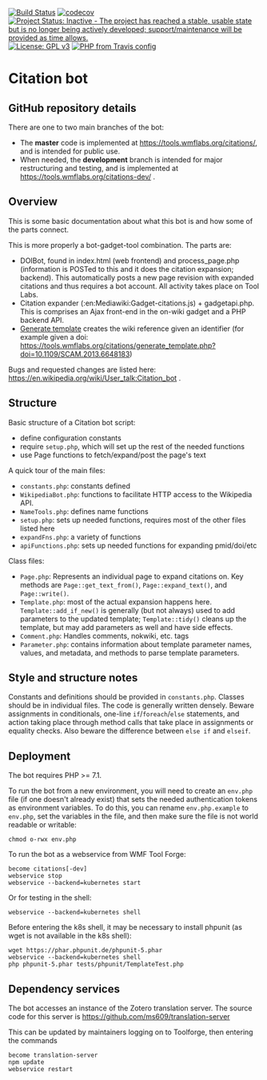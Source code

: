 [![Build Status](https://travis-ci.org/ms609/citation-bot.svg?branch=master)](https://travis-ci.org/ms609/citation-bot)
[![codecov](https://codecov.io/gh/ms609/citation-bot/branch/master/graph/badge.svg)](https://codecov.io/gh/ms609/citation-bot)
[![Project Status: Inactive - The project has reached a stable, usable state but is no longer being actively developed; support/maintenance will be provided as time allows.](https://www.repostatus.org/badges/latest/inactive.svg)](https://www.repostatus.org/#inactive)
[![License: GPL v3](https://img.shields.io/badge/License-GPLv3-blue.svg)](https://www.gnu.org/licenses/gpl-3.0)
[![PHP from Travis config](https://img.shields.io/badge/PHP-7.2,7.3-blue.svg)](https://www.php.net)

# Citation bot

## GitHub repository details
There are one to two main branches of the bot: 
- The **master** code is implemented at https://tools.wmflabs.org/citations/, and is intended for public use.
- When needed, the **development** branch is intended for major restructuring and testing, and is implemented at https://tools.wmflabs.org/citations-dev/ .  

## Overview

This is some basic documentation about what this bot is and how some of the parts connect.

This is more properly a bot-gadget-tool combination. The parts are:

* DOIBot, found in index.html (web frontend) and process_page.php (information is
  POSTed to this and it does the citation expansion; backend). This automatically
  posts a new page revision with expanded citations and thus requires a bot account.
  All activity takes place on Tool Labs.
* Citation expander (:en:Mediawiki:Gadget-citations.js) + gadgetapi.php. This
  is comprises an Ajax front-end in the on-wiki gadget and a PHP backend API.
* [Generate template](https://github.com/ms609/citation-bot/blob/master/generate_template.php) creates the wiki reference given an identifier (for example given a doi: <https://tools.wmflabs.org/citations/generate_template.php?doi=10.1109/SCAM.2013.6648183>)

Bugs and requested changes are listed here: https://en.wikipedia.org/wiki/User_talk:Citation_bot .

## Structure

Basic structure of a Citation bot script:
* define configuration constants
* require `setup.php`, which will set up the rest of the needed functions
* use Page functions to fetch/expand/post the page's text


A quick tour of the main files:
* `constants.php`: constants defined
* `WikipediaBot.php`: functions to facilitate HTTP access to the Wikipedia API.
* `NameTools.php`: defines name functions
* `setup.php`: sets up needed functions, requires most of the other files listed here
* `expandFns.php`: a variety of functions
* `apiFunctions.php`: sets up needed functions for expanding pmid/doi/etc

Class files:
* `Page.php`: Represents an individual page to expand citations on. Key methods are
  `Page::get_text_from()`, `Page::expand_text()`, and `Page::write()`.
* `Template.php`: most of the actual expansion happens here.
  `Template::add_if_new()` is generally (but not always) used to add
   parameters to the updated template; `Template::tidy()` cleans up the
   template, but may add parameters as well and have side effects.
* `Comment.php`: Handles comments, nokwiki, etc. tags
* `Parameter.php`: contains information about template parameter names, values,
   and metadata, and methods to parse template parameters.

## Style and structure notes

Constants and definitions should be provided in `constants.php`.
Classes should be in individual files. The code is generally written densely. 
Beware assignments in conditionals, one-line `if`/`foreach`/`else` statements, 
and action taking place through method calls that take place in assignments or equality checks. 
Also beware the difference between `else if` and `elseif`.

## Deployment

The bot requires PHP >= 7.1.

To run the bot from a new environment, you will need to create an `env.php` file (if one doesn't already exist) that sets the needed authentication tokens as environment variables. To do this, you can rename `env.php.example` to `env.php`, set the variables in the file, and then make sure the file is not world readable or writable:

    chmod o-rwx env.php

 To run the bot as a webservice from WMF Tool Forge:

    become citations[-dev]
    webservice stop
    webservice --backend=kubernetes start

Or for testing in the shell:

    webservice --backend=kubernetes shell

Before entering the k8s shell, it may be necessary to install phpunit 
(as wget is not available in the k8s shell):

    wget https://phar.phpunit.de/phpunit-5.phar
    webservice --backend=kubernetes shell
    php phpunit-5.phar tests/phpunit/TemplateTest.php


## Dependency services

The bot accesses an instance of the Zotero translation server.  The source code for this server is https://github.com/ms609/translation-server

This can be updated by maintainers logging on to Toolforge, then entering the commands 

    become translation-server
    npm update
    webservice restart
    

